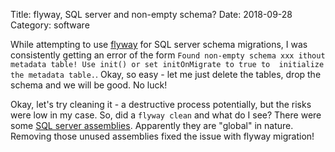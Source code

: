 Title: flyway, SQL server and non-empty schema?
Date: 2018-09-28
Category: software

While attempting to use [flyway](https://flywaydb.org/) for SQL server schema migrations, I was consistently getting
an error of the form `Found non-empty schema xxx ithout metadata table! Use init() or set initOnMigrate to true to 
initialize the metadata table.`. Okay, so easy - let me just delete the tables, drop the schema and we will be good.
No luck!

Okay, let's try cleaning it - a destructive process potentially, but the risks were low in my case. So, did a `flyway clean`
and what do I see? There were some [SQL server assemblies](https://docs.microsoft.com/en-us/sql/relational-databases/clr-integration/assemblies-database-engine?view=sql-server-2017).
Apparently they are "global" in nature. Removing those unused assemblies fixed the issue with flyway migration!
